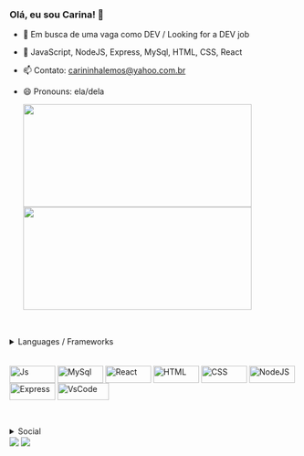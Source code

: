 ### Olá, eu sou Carina! 👋


- 🔭 Em busca de uma vaga como DEV / Looking for a DEV job
- 📖 JavaScript, NodeJS, Express, MySql, HTML, CSS, React
- 📫 Contato: carininhalemos@yahoo.com.br
- 😄 Pronouns: ela/dela

  <div> 
    <img align="center" height="180em" width="400em" src="https://github-readme-stats.vercel.app/api?username=CarinaLSGoulart&count_private=true&show_icons=true&theme=tokyonight"/>
    <img align="center" height="180em" width="400em"src="https://github-readme-stats.vercel.app/api/top-langs/?username=CarinaLSGoulart&layout=compact&theme=tokyonight"/>
  </div>
##
  <div style="display: inline_block"><br>
  <details>
	<summary>Languages / Frameworks</summary>
 </details>
  </div><br>
  <div style="display: inline_block"><br>
    <img align="center" alt="Js" height="30" width="80" src="https://img.shields.io/badge/JavaScript-323330?style=for-the-badge&logo=javascript&logoColor=F7DF1E">
    <img align="center" alt="MySql" height="30" width="80" src="https://img.shields.io/badge/MySQL-005C84?style=for-the-badge&logo=mysql&logoColor=white">
    <img align="center" alt="React" height="30" width="80" src="https://img.shields.io/badge/React-20232A?style=for-the-badge&logo=react&logoColor=61DAFB">
    <img align="center" alt="HTML" height="30" width="80" src="https://img.shields.io/badge/HTML5-E34F26?style=for-the-badge&logo=html5&logoColor=white">
    <img align="center" alt="CSS" height="30" width="80" src="https://img.shields.io/badge/CSS3-1572B6?style=for-the-badge&logo=css3&logoColor=white">
    <img align="center" alt="NodeJS" height="30" width="80" src="https://img.shields.io/badge/Node.js-339933?style=for-the-badge&logo=nodedotjs&logoColor=white">
    <img align="center" alt="Express" height="30" width="80" src="https://img.shields.io/badge/Express.js-000000?style=for-the-badge&logo=express&logoColor=white"/>
    <img align="center" alt="VsCode" height="30" width="90" src="https://img.shields.io/badge/Visual_Studio_Code-0078D4?style=for-the-badge&logo=visual%20studio%20code&logoColor=white">
  </div><br>
  
  ##
 <div>
  <details>
	  <summary>Social</summary>
  </details> 
 </div>
   <div>
     <a href="https://discord.com/channels/carinalsgoulart#1670" target="_blank"><img align="center" src="https://img.shields.io/badge/Discord-7289DA?style=for-the-badge&logo=discord&logoColor=white" target="_blank"></a> 
     <a href="https://www.linkedin.com/in/carina-de-lemos-silva-goulart-33850769/" target="_blank"><img align="center" src="https://img.shields.io/badge/-LinkedIn-%230077B5?style=for-the-badge&logo=linkedin&logoColor=white" target="_blank"></a>
   </div>
  
  
